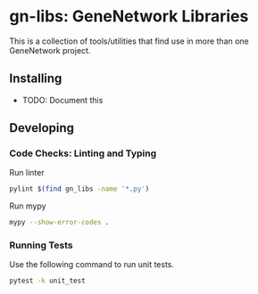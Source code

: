 # gn-libs: GeneNetwork Libraries

This is a collection of tools/utilities that find use in more than one
GeneNetwork project.

## Installing

* TODO: Document this

## Developing

### Code Checks: Linting and Typing

Run linter
```sh
pylint $(find gn_libs -name '*.py')
```

Run mypy
```sh
mypy --show-error-codes .
```

### Running Tests

Use the following command to run unit tests.

```sh
pytest -k unit_test
```
